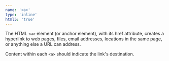 ```yaml
---
name: '<a>'
type: 'inline'
html5: 'true'
---
```


The HTML `<a>` element (or anchor element), with its href attribute, creates a hyperlink to web pages,
files, email addresses, locations in the same page, or anything else a URL can address.

Content within each `<a>` should indicate the link's destination.
